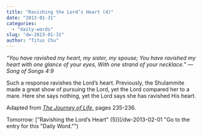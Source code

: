 ```yaml
---
title: "Ravishing the Lord’s Heart (4)"
date: "2013-01-31"
categories: 
  - "daily-words"
slug: "dw-2013-01-31"
author: "Titus Chu"
---
```


_“You have ravished my heart, my sister, my spouse;_ _You have ravished my heart with one glance of your eyes,_ _With one strand of your necklace.”_ _— Song of Songs 4:9_

Such a response ravishes the Lord’s heart. Previously, the Shulammite made a great show of pursuing the Lord, yet the Lord compared her to a mare. Here she says nothing, yet the Lord says she has ravished His heart.

Adapted from _[The Journey of Life,](/book-journey "Go to the listing for this book.")_ pages 235-236.

Tomorrow: ["Ravishing the Lord’s Heart" (5)](/dw-2013-02-01 "Go to the entry for this "Daily Word."")
